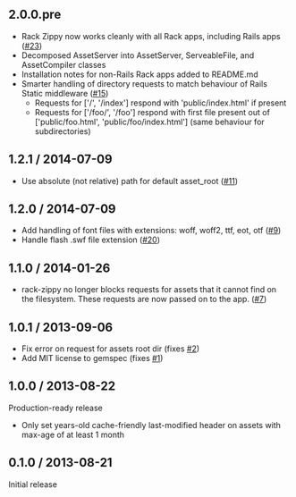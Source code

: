 ## 2.0.0.pre
- Rack Zippy now works cleanly with all Rack apps, including Rails apps ([#23](https://github.com/eliotsykes/rack-zippy/issues/23))
- Decomposed AssetServer into AssetServer, ServeableFile, and AssetCompiler classes
- Installation notes for non-Rails Rack apps added to README.md
- Smarter handling of directory requests to match behaviour of Rails Static middleware ([#15](https://github.com/eliotsykes/rack-zippy/issues/15))
    - Requests for ['/', '/index'] respond with 'public/index.html' if present
    - Requests for ['/foo/', '/foo'] respond with first file present out of ['public/foo.html', 'public/foo/index.html'] (same behaviour for subdirectories)

## 1.2.1 / 2014-07-09
- Use absolute (not relative) path for default asset_root ([#11](https://github.com/eliotsykes/rack-zippy/issues/11))

## 1.2.0 / 2014-07-09
- Add handling of font files with extensions: woff, woff2, ttf, eot, otf
  ([#9](https://github.com/eliotsykes/rack-zippy/issues/9))
- Handle flash .swf file extension ([#20](https://github.com/eliotsykes/rack-zippy/issues/20))

## 1.1.0 / 2014-01-26
- rack-zippy no longer blocks requests for assets that it cannot find on the filesystem. These
  requests are now passed on to the app. ([#7](https://github.com/eliotsykes/rack-zippy/issues/7))

## 1.0.1 / 2013-09-06
-  Fix error on request for assets root dir (fixes [#2](https://github.com/eliotsykes/rack-zippy/issues/2))
-  Add MIT license to gemspec (fixes [#1](https://github.com/eliotsykes/rack-zippy/issues/1))

## 1.0.0 / 2013-08-22

Production-ready release

-  Only set years-old cache-friendly last-modified header on assets with max-age of at least 1 month

## 0.1.0 / 2013-08-21

Initial release

